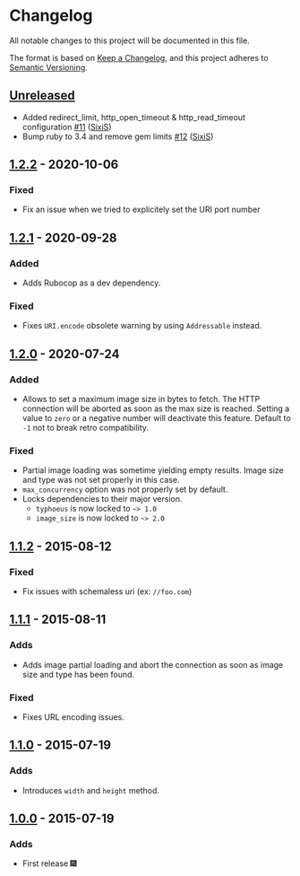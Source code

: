 # Changelog
All notable changes to this project will be documented in this file.

The format is based on [Keep a Changelog](https://keepachangelog.com/en/1.0.0/),
and this project adheres to [Semantic Versioning](https://semver.org/spec/v2.0.0.html).

## [Unreleased]

- Added redirect_limit, http_open_timeout & http_read_timeout configuration [\#11](https://github.com/gottfrois/image_info/pull/11) ([SixiS](https://github.com/SixiS))
- Bump ruby to 3.4 and remove gem limits [\#12](https://github.com/gottfrois/image_info/pull/12) ([SixiS](https://github.com/SixiS))

## [1.2.2] - 2020-10-06
### Fixed

- Fix an issue when we tried to explicitely set the URI port number

## [1.2.1] - 2020-09-28
### Added

- Adds Rubocop as a dev dependency.

### Fixed

- Fixes `URI.encode` obsolete warning by using `Addressable` instead.

## [1.2.0] - 2020-07-24
### Added

- Allows to set a maximum image size in bytes to fetch. The HTTP connection
will be aborted as soon as the max size is reached. Setting a value to
`zero` or a negative number will deactivate this feature. Default to `-1` not
to break retro compatibility.

### Fixed

- Partial image loading was sometime yielding empty results. Image size and
type was not set properly in this case.
- `max_concurrency` option was not properly set by default.
- Locks dependencies to their major version.
  - `typhoeus` is now locked to `~> 1.0`
  - `image_size` is now locked to `~> 2.0`

## [1.1.2] - 2015-08-12
### Fixed

- Fix issues with schemaless uri (ex: `//foo.com`)

## [1.1.1] - 2015-08-11
### Adds

- Adds image partial loading and abort the connection as soon as image
size and type has been found.

### Fixed

- Fixes URL encoding issues.

## [1.1.0] - 2015-07-19
### Adds

- Introduces `width` and `height` method.

## [1.0.0] - 2015-07-19
### Adds

- First release 🎆

[Unreleased]: https://github.com/gottfrois/image_info/compare/v1.2.2...HEAD
[1.2.2]: https://github.com/gottfrois/image_info/compare/v1.2.1...v1.2.2
[1.2.1]: https://github.com/gottfrois/image_info/compare/v1.2.0...v1.2.1
[1.2.0]: https://github.com/gottfrois/image_info/compare/v1.1.2...v1.2.0
[1.1.2]: https://github.com/gottfrois/image_info/compare/v1.1.1...v1.1.2
[1.1.1]: https://github.com/gottfrois/image_info/compare/v1.1.0...v1.1.1
[1.1.0]: https://github.com/gottfrois/image_info/compare/v1.0.0...v1.1.0
[1.0.0]: https://github.com/gottfrois/image_info/releases/tag/v1.0.0

